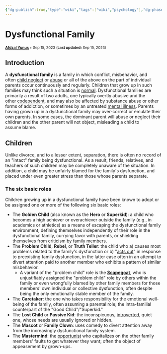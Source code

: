```yaml
---
{"dg-publish":true,"type":"wiki","tags":["wiki","psychology"],"dg-phase":"sprout","author":"[Afdzal Yunus](https://afdzal.dev)","date-created":"2023-09-15 21:49 PM","date-modified":"2023-09-15 21:49 PM","permalink":"/wiki/230915214910-dysfunctional-family/","dgPassFrontmatter":true,"noteIcon":"","created":"","updated":""}
---
```


# Dysfunctional Family
<small>**[Afdzal Yunus](https://afdzal.dev)** • Sep 15, 2023 (**Last updated:** Sep 15, 2023)</small>

## Introduction
A **dysfunctional family** is a family in which conflict, misbehavior, and often [child neglect](https://en.wikipedia.org/wiki/Child_neglect) or [abuse](https://en.wikipedia.org/wiki/Child_abuse) or all of the above on the part of individual parents occur continuously and regularly. Children that grow up in such families may think such a situation is [normal](https://en.wikipedia.org/wiki/Social_norm). Dysfunctional families are primarily a result of two adults, one typically overtly abusive and the other [codependent](https://en.wikipedia.org/wiki/Codependency), and may also be affected by substance abuse or other forms of addiction, or sometimes by an untreated [mental illness](https://en.wikipedia.org/wiki/Mental_illness). Parents having grown up in a dysfunctional family may over-correct or emulate their own parents. In some cases, the dominant parent will abuse or neglect their children and the other parent will not object, misleading a child to assume blame.

## Children

Unlike divorce, and to a lesser extent, separation, there is often no record of an "intact" family being dysfunctional. As a result, friends, relatives, and teachers of such children may be completely unaware of the situation. In addition, a child may be unfairly blamed for the family's dysfunction, and placed under even greater stress than those whose parents separate.

### The six basic roles
Children growing up in a dysfunctional family have been known to adopt or be assigned one or more of the following six basic roles:
- The **Golden Child** (also known as the **Hero** or **Superkid**): a child who becomes a high achiever or overachiever outside the family (e.g., in academics or athletics) as a means of escaping the dysfunctional family environment, defining themselves independently of their role in the dysfunctional family, currying favor with parents, or shielding themselves from criticism by family members.
- The **Problem Child**, **Rebel**, or **Truth Teller**: the child who a) causes most problems related to the family's dysfunction or b) "[acts out](https://en.wikipedia.org/wiki/Acting_out)" in response to preexisting family dysfunction, in the latter case often in an attempt to divert attention paid to another member who exhibits a pattern of similar misbehavior.
    - A variant of the "problem child" role is the **[Scapegoat](https://en.wikipedia.org/wiki/Scapegoat)**, who is unjustifiably assigned the "problem child" role by others within the family or even wrongfully blamed by other family members for those members' own individual or collective dysfunction, often despite being the only emotionally stable member of the family.
- The **Caretaker**: the one who takes responsibility for the emotional well-being of the family, often assuming a parental role; the intra-familial counterpart of the "Good Child"/"Superkid."
- The **Lost Child** or **Passive Kid**: the inconspicuous, [introverted](https://en.wikipedia.org/wiki/Extraversion_and_introversion), quiet one, whose needs are usually ignored or hidden.
- The **Mascot** or **Family Clown**: uses comedy to divert attention away from the increasingly dysfunctional family system.
- The **Mastermind**: the [opportunist](https://en.wikipedia.org/wiki/Opportunist) who capitalizes on the other family members' faults to get whatever they want; often the object of appeasement by grown-ups.


